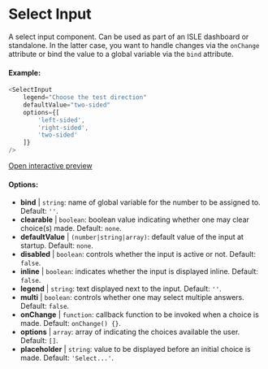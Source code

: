 # Select Input

A select input component. Can be used as part of an ISLE dashboard or standalone. In the latter case, you want to handle changes via the `onChange` attribute or bind the value to a global variable via the `bind` attribute.

#### Example:

``` js
<SelectInput
    legend="Choose the test direction"
    defaultValue="two-sided"
    options={[
        'left-sided',
        'right-sided',
        'two-sided'
    ]}
/>
```

[Open interactive preview](https://isle.heinz.cmu.edu/components/select-input/)

#### Options:

* __bind__ | `string`: name of global variable for the number to be assigned to. Default: `''`.
* __clearable__ | `boolean`: boolean value indicating whether one may clear choice(s) made. Default: `none`.
* __defaultValue__ | `(number|string|array)`: default value of the input at startup. Default: `none`.
* __disabled__ | `boolean`: controls whether the input is active or not. Default: `false`.
* __inline__ | `boolean`: indicates whether the input is displayed inline. Default: `false`.
* __legend__ | `string`: text displayed next to the input. Default: `''`.
* __multi__ | `boolean`: controls whether one may select multiple answers. Default: `false`.
* __onChange__ | `function`: callback function to be invoked when a choice is made. Default: `onChange() {}`.
* __options__ | `array`: array of indicating the choices available the user. Default: `[]`.
* __placeholder__ | `string`: value to be displayed before an initial choice is made. Default: `'Select...'`.
